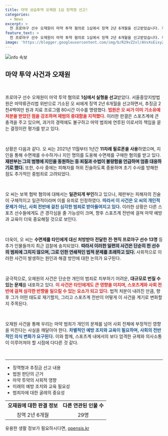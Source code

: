 ```yaml
---
title: 마약 상습투약 오재원 1심 징역형 선고!
categories:
  - News
excerpt: >
  전 프로야구 선수 오재원이 마약 투약 혐의로 1심에서 징역 2년 6개월을 선고받았습니다. 재판부는 그의 반복적인 범죄 행위와 허위 진술 시도에 강한 경고 메시지를 전하며, 그 배후에 있는 29명의 선수들까지 검찰에 송치된 수사를 집중 조명합니다. 이 사건의 전말이 궁금하다면 클릭하세요!
feature_text: >
  전 프로야구 선수 오재원이 마약 투약 혐의로 1심에서 징역 2년 6개월을 선고받았습니다. 재판부는 그의 반복적인 범죄 행위와 허위 진술 시도에 강한 경고 메시지를 전하며, 그 배후에 있는 29명의 선수들까지 검찰에 송치된 수사를 집중 조명합니다. 이 사건의 전말이 궁금하다면 클릭하세요!
image: 'https://blogger.googleusercontent.com/img/b/R29vZ2xl/AVvXsEixyZcFfHzMRdzZMjFBmAUKJYCLCGyLL1o632UiGVXcaFdKo_bkvkuCioo0uUKlGfBVcT3P84aROyZIXSBEx3Aw5nCQ3pTgDom1WDC4m8eifvWiAmWEEVb4x6G_l8C0QH225ldMjyaFvpxGEBGNO37VmDTDMHGhJPq73UglMfDca1-0aw/s1600/blogspot.png'
---
```


<p><img src="https://blogger.googleusercontent.com/img/b/R29vZ2xl/AVvXsEixyZcFfHzMRdzZMjFBmAUKJYCLCGyLL1o632UiGVXcaFdKo_bkvkuCioo0uUKlGfBVcT3P84aROyZIXSBEx3Aw5nCQ3pTgDom1WDC4m8eifvWiAmWEEVb4x6G_l8C0QH225ldMjyaFvpxGEBGNO37VmDTDMHGhJPq73UglMfDca1-0aw/s1600/blogspot.png" alt="info 속보" /></p>

<h2 data-ke-size="size26">마약 투약 사건과 오재원</h2>

<p data-ke-size="size16">&nbsp;</p>

<p>프로야구 선수 오재원이 마약 투약 혐의로 <strong>1심에서 실형을 선고</strong>받았다. 서울중앙지방법원은 마약류관리법 위반으로 기소된 오 씨에게 징역 2년 6개월을 선고하면서, 추징금 2천4백여만 원과 치료 프로그램 80시간 이수를 명령했다. <b><span style="color: #ee2323;">법원은 오 씨가 이미 기소유예 처분을 받았던 점을 강조하며 재범의 중대함을 지적했다.</span></b> 이러한 판결은 스포츠계에 큰 충격을 주고 있으며, 과거의 경력에도 불구하고 마약 범죄에 연루된 이로서의 책임을 묻는 결정이란 평가를 받고 있다.</p>

<p data-ke-size="size16">&nbsp;</p>

<p>상황은 다음과 같다. 오 씨는 2021년 11월부터 1년간 <strong>11차례 필로폰을 사용</strong>하였으며, 지인을 통해 수면제를 수수하거나 지인 명의를 도용해 수면제를 구매한 혐의를 받고 있다. <b><span style="background-color: #21538527;">재판부는 그의 범행에 지인을 동원하는 등 죄질과 수법이 불량함을 언급하며 엄중 대응하기로 했다.</span></b> 또한, 수사 중에는 피해자를 허위 진술하도록 종용하며 초기 수사를 방해한 점도 추가적인 중범죄로 고려되었다.</p>

<p data-ke-size="size16">&nbsp;</p>

<p>오 씨는 보복 협박 혐의에 대해서는 <strong>일관되게 부인</strong>하고 있으나, 재판부는 피해자의 진술이 구체적이고 일관적이라며 이를 유죄로 인정하였다. <b><span style="color: #1a5490;">따라서 이 사건은 오 씨의 개인적 문제가 아닌, 사회 전반에 걸친 심각한 범죄로 받아들여지고 있다.</span></b> 이러한 상황은 다른 스포츠 선수들에게도 큰 경각심을 줄 가능성이 크며, 향후 스포츠계 전반에 걸쳐 마약 예방과 교육이 더욱 중요해질 것으로 보인다.</p>

<p data-ke-size="size16">&nbsp;</p>

<p>더욱이, 오 씨는 <strong>수면제를 타인에게 대신 처방받아 전달한 전·현직 프로야구 선수 13명</strong> 등 추가 인물들까지 최근 검찰에 송치되었다. <b><span style="background-color: #21538527;">따라서 이러한 일련의 사건은 단순히 한 선수의 범죄에 그치지 않으며, 그로 인한 연쇄적인 법적 문제를 초래하고 있다.</span></b> 사회적으로 이러한 사건이 발생하는 원인과 해결 방안에 대한 논의가 요구된다.</p>

<p data-ke-size="size16">&nbsp;</p>

<p>궁극적으로, 오재원의 사건은 단순한 개인의 범죄로 치부하기 어려운, <strong>대규모로 번질 수 있는 문제</strong>를 내포하고 있다. <b><span style="color: #ee2323;">이 사건은 타인에게도 큰 영향을 미치며, 스포츠계와 사회 전반에 걸쳐 심각한 반향을 일으킬 수 있는 요소가 되고 있다.</span></b> 법적 처분이 내려진 만큼, 향후 그가 어떤 태도로 재기할지, 그리고 스포츠계 전반이 어떻게 이 사건을 계기로 변화할지 주목된다.</p>

<p data-ke-size="size16">&nbsp;</p>

<p>오재원 사건을 통해 우리는 마약 범죄가 개인의 문제를 넘어 사회 전체에 부정적인 영향을 미친다는 사실을 깨달아야 한다. <b><span style="color: #1a5490;">차별적인 예방 조치와 교육이 필요하며, 사회의 전반적인 의식 변화가 요구된다.</span></b> 이와 함께, 스포츠계 내에서의 보다 엄격한 규제와 의사소통이 이루어져야 할 시점에 다다른 것 같다. </p>

<p data-ke-size="size16">&nbsp;</p>

<hr>

<ul>
<li>징역형과 추징금 선고 내용</li>
<li>법원 판단의 근거</li>
<li>마약 투약의 사회적 영향</li>
<li>미래의 예방 조치와 교육 필요성</li>
<li>범죄자에 대한 굴레의 중요성</li>
</ul>

<table>
<tr>
<td style="text-align: center; height: 17px;"><b>오재원에 대한 판결 정보</b></td>
<td style="text-align: center; height: 17px;"><b>다른 연관된 인물 수</b></td>
</tr>
<tr>
<td style="text-align: center; height: 17px;">징역 2년 6개월</td>
<td style="text-align: center; height: 17px;">29명</td>
</tr>
</table>
유용한 생활 정보가 필요하시다면, <a href="https://opensis.kr" rel="dofollow">opensis.kr</a>


